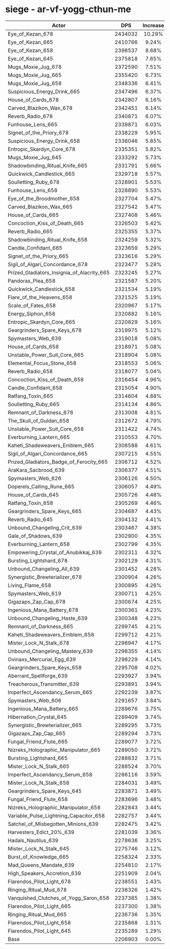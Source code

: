 # siege - ar-vf-yogg-cthun-me
| Actor | DPS | Increase |
|---|:---:|:---:|
|Eye_of_Kezan_678|2434032|10.29%|
|Eye_of_Kezan_665|2410766|9.24%|
|Eye_of_Kezan_658|2398537|8.68%|
|Eye_of_Kezan_645|2375818|7.65%|
|Mugs_Moxie_Jug_678|2372590|7.51%|
|Mugs_Moxie_Jug_665|2355420|6.73%|
|Mugs_Moxie_Jug_658|2348336|6.41%|
|Suspicious_Energy_Drink_665|2347496|6.37%|
|House_of_Cards_678|2342807|6.16%|
|Carved_Blazikon_Wax_678|2342451|6.14%|
|Reverb_Radio_678|2340871|6.07%|
|Funhouse_Lens_665|2339871|6.03%|
|Signet_of_the_Priory_678|2338229|5.95%|
|Suspicious_Energy_Drink_658|2336046|5.85%|
|Entropic_Skardyn_Core_678|2335351|5.82%|
|Mugs_Moxie_Jug_645|2333292|5.73%|
|Shadowbinding_Ritual_Knife_665|2331791|5.66%|
|Quickwick_Candlestick_665|2329718|5.57%|
|Soulletting_Ruby_678|2328901|5.53%|
|Funhouse_Lens_658|2328890|5.53%|
|Eye_of_the_Broodmother_658|2327704|5.47%|
|Carved_Blazikon_Wax_665|2327542|5.47%|
|House_of_Cards_665|2327408|5.46%|
|Concoction_Kiss_of_Death_665|2326503|5.42%|
|Reverb_Radio_665|2325355|5.37%|
|Shadowbinding_Ritual_Knife_658|2324259|5.32%|
|Candle_Confidant_665|2323659|5.29%|
|Signet_of_the_Priory_665|2323616|5.29%|
|Sigil_of_Algari_Concordance_678|2323477|5.28%|
|Prized_Gladiators_Insignia_of_Alacrity_665|2323245|5.27%|
|Pandoras_Plea_658|2321587|5.20%|
|Quickwick_Candlestick_658|2321534|5.19%|
|Flare_of_the_Heavens_658|2321525|5.19%|
|Scale_of_Fates_658|2320967|5.17%|
|Energy_Siphon_658|2320882|5.16%|
|Entropic_Skardyn_Core_665|2320829|5.16%|
|Geargrinders_Spare_Keys_678|2319975|5.12%|
|Spymasters_Web_639|2319018|5.08%|
|House_of_Cards_658|2318971|5.08%|
|Unstable_Power_Suit_Core_665|2318904|5.08%|
|Elemental_Focus_Stone_658|2318553|5.06%|
|Reverb_Radio_658|2318077|5.04%|
|Concoction_Kiss_of_Death_658|2316454|4.96%|
|Candle_Confidant_658|2315054|4.90%|
|Ratfang_Toxin_665|2314604|4.88%|
|Soulletting_Ruby_665|2314134|4.86%|
|Remnant_of_Darkness_678|2313008|4.81%|
|The_Skull_of_Guldan_658|2312672|4.79%|
|Unstable_Power_Suit_Core_658|2311422|4.74%|
|Everburning_Lantern_665|2310553|4.70%|
|Kaheti_Shadeweavers_Emblem_665|2308588|4.61%|
|Sigil_of_Algari_Concordance_665|2307215|4.55%|
|Prized_Gladiators_Badge_of_Ferocity_665|2306712|4.52%|
|AraKara_Sacbrood_639|2306377|4.51%|
|Spymasters_Web_626|2306126|4.50%|
|Doperels_Calling_Rune_665|2306057|4.49%|
|House_of_Cards_645|2305726|4.48%|
|Ratfang_Toxin_658|2305269|4.46%|
|Geargrinders_Spare_Keys_665|2304687|4.43%|
|Reverb_Radio_645|2304132|4.41%|
|Unbound_Changeling_Crit_639|2303467|4.38%|
|Gale_of_Shadows_639|2302900|4.35%|
|Everburning_Lantern_658|2302799|4.35%|
|Empowering_Crystal_of_Anubikkaj_639|2302311|4.32%|
|Bursting_Lightshard_678|2302129|4.31%|
|Unbound_Changeling_All_639|2301452|4.28%|
|Synergistic_Brewterializer_678|2300904|4.26%|
|Living_Flame_658|2300895|4.26%|
|Spymasters_Web_619|2300711|4.25%|
|Gigazaps_Zap_Cap_678|2300674|4.25%|
|Ingenious_Mana_Battery_678|2300361|4.23%|
|Unbound_Changeling_Haste_639|2300348|4.23%|
|Remnant_of_Darkness_665|2299745|4.21%|
|Kaheti_Shadeweavers_Emblem_658|2299712|4.21%|
|Mister_Lock_N_Stalk_678|2298947|4.17%|
|Unbound_Changeling_Mastery_639|2298355|4.14%|
|Ovinaxs_Mercurial_Egg_639|2298229|4.14%|
|Geargrinders_Spare_Keys_658|2295708|4.02%|
|Aberrant_Spellforge_639|2293927|3.94%|
|Treacherous_Transmitter_639|2293891|3.94%|
|Imperfect_Ascendancy_Serum_665|2292239|3.87%|
|Spymasters_Web_606|2291657|3.84%|
|Ingenious_Mana_Battery_665|2289676|3.75%|
|Hibernation_Crystal_645|2289409|3.74%|
|Synergistic_Brewterializer_665|2289295|3.73%|
|Gigazaps_Zap_Cap_665|2289294|3.73%|
|Fungal_Friend_Flute_665|2289077|3.72%|
|Nizreks_Holographic_Manipulator_665|2289050|3.72%|
|Bursting_Lightshard_665|2288832|3.71%|
|Mister_Lock_N_Stalk_665|2288524|3.70%|
|Imperfect_Ascendancy_Serum_658|2286116|3.59%|
|Mister_Lock_N_Stalk_658|2284031|3.49%|
|Geargrinders_Spare_Keys_645|2283871|3.49%|
|Fungal_Friend_Flute_658|2283696|3.48%|
|Nizreks_Holographic_Manipulator_658|2282843|3.44%|
|Variable_Pulse_Lightning_Capacitor_658|2282757|3.44%|
|Satchel_of_Misbegotten_Minions_639|2282475|3.42%|
|Harvesters_Edict_20%_639|2281039|3.36%|
|Hadals_Nautilus_639|2278636|3.25%|
|Mister_Lock_N_Stalk_645|2275746|3.12%|
|Burst_of_Knowledge_665|2258324|2.33%|
|Mad_Queens_Mandate_639|2254810|2.17%|
|High_Speakers_Accretion_639|2251909|2.04%|
|Flarendos_Pilot_Light_678|2238551|1.43%|
|Ringing_Ritual_Mud_678|2238326|1.42%|
|Vanquished_Clutches_of_Yogg_Saron_658|2237385|1.38%|
|Flarendos_Pilot_Light_665|2237300|1.38%|
|Ringing_Ritual_Mud_665|2236736|1.35%|
|Flarendos_Pilot_Light_658|2235868|1.31%|
|Flarendos_Pilot_Light_645|2235289|1.29%|
|Base|2206903|0.00%|
